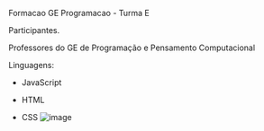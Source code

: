 Formacao GE Programacao - Turma E

Participantes.

Professores do GE de Programação e Pensamento Computacional

Linguagens:

- JavaScript

- HTML

- CSS
![image](https://user-images.githubusercontent.com/112775488/188284095-d6a1791e-45e0-47b6-9646-ccccb4feb57c.png)
